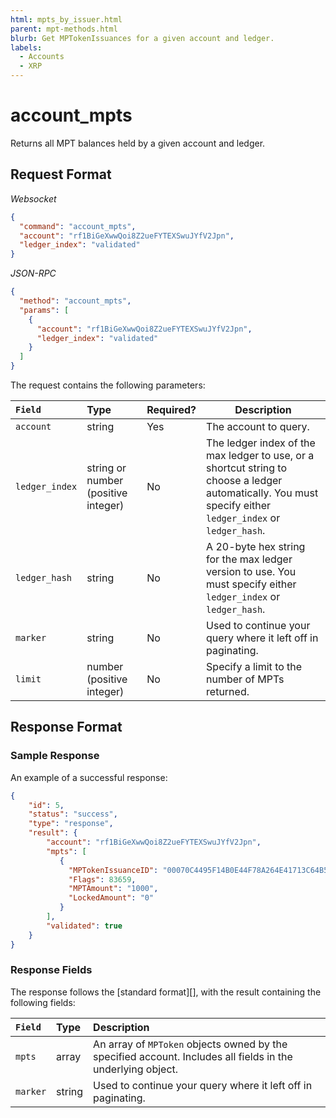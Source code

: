 ```yaml
---
html: mpts_by_issuer.html
parent: mpt-methods.html
blurb: Get MPTokenIssuances for a given account and ledger.
labels:
  - Accounts
  - XRP
---
```


# account_mpts

Returns all MPT balances held by a given account and ledger.

## Request Format

*Websocket*

```json
{
  "command": "account_mpts",
  "account": "rf1BiGeXwwQoi8Z2ueFYTEXSwuJYfV2Jpn",
  "ledger_index": "validated"
}
```

*JSON-RPC*

```json
{
  "method": "account_mpts",
  "params": [
    {
      "account": "rf1BiGeXwwQoi8Z2ueFYTEXSwuJYfV2Jpn",
      "ledger_index": "validated"
    }
  ]
}
```

The request contains the following parameters:

| `Field`        | Type                 | Required? | Description |
|:---------------|:---------------------|:----------|-------------|
| `account`      | string               | Yes       | The account to query. |
| `ledger_index` | string or number (positive integer) | No | The ledger index of the max ledger to use, or a shortcut string to choose a ledger automatically. You must specify either `ledger_index` or `ledger_hash`. |
| `ledger_hash`  | string               | No        | A 20-byte hex string for the max ledger version to use. You must specify either `ledger_index` or `ledger_hash`. |
| `marker`       | string               | No        | Used to continue your query where it left off in paginating. |
| `limit`        | number (positive integer) | No   | Specify a limit to the number of MPTs returned. |

## Response Format

### Sample Response

An example of a successful response:

```json
{
    "id": 5,
    "status": "success",
    "type": "response",
    "result": {
        "account": "rf1BiGeXwwQoi8Z2ueFYTEXSwuJYfV2Jpn",
        "mpts": [
           {
             "MPTokenIssuanceID": "00070C4495F14B0E44F78A264E41713C64B5F89242540EE255534400000000000000",
             "Flags": 83659,
             "MPTAmount": "1000",
             "LockedAmount": "0"
           }
        ],
        "validated": true
    }
}
```

### Response Fields

The response follows the [standard format][], with the result containing the following fields:

| `Field`                | Type    | Description                               |
|:-----------------------|:--------|:------------------------------------------|
| `mpts`                 | array   | An array of `MPToken` objects owned by the specified account. Includes all fields in the underlying object. |
| `marker`               | string  | Used to continue your query where it left off in paginating. |

